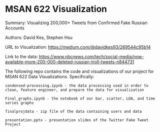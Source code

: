 # MSAN 622 Visualization

Summary: Visualizing 200,000+ Tweets from Confirmed Fake Russian Accounts 

Authors: David Kes, Stephen Hsu

URL to Visualization: https://medium.com/@davidkes93/269544c95b14

Link to the data: https://www.nbcnews.com/tech/social-media/now-available-more-200-000-deleted-russian-troll-tweets-n844731

The following repo contains the code and visualizations of our project for MSAN 622 Data Visualizations. Specifically:

	condensed-processing.ipynb - the data processing used in order to clean, feature engineer, and prepare the data for visualization
	
	Final_graphs.ipynb - the notebook of our bar, scatter, LDA, and time series graphs

	finalprojdata - zip file of the data containing users and data

	presentation.pptx - presentation slides of the Twitter Fake Tweet Project

